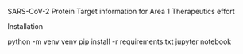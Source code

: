SARS-CoV-2 Protein Target information for Area 1 Therapeutics effort

Installation

python -m venv venv
pip install -r requirements.txt
jupyter notebook
